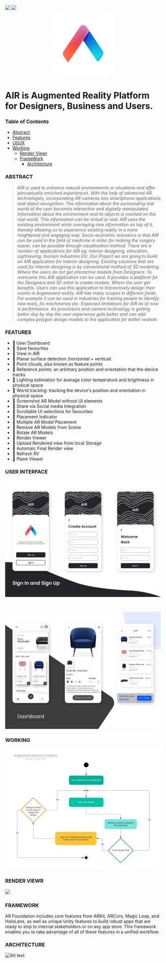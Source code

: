  <img src="https://img.shields.io/badge/Unity-100000?style=for-the-badge&logo=unity&logoColor=white"> <img src="https://img.shields.io/badge/C%23-ffca28?style=for-the-badge&logo=c-sharp&logoColor=black">

<p align="center">
  <img src="/docs/logo.png" width="200" >
</p>  

# AIR is Augmented Reality Platform for Designers, Business and Users. #

### Table of Contents ###

- [Abstract](#ABSTRACT)
- [Features](#FEATURES)
- [UI/UX](#USER-INTERFACE)
- [Working](#WORKING)
  * [Render Viewr](#RENDER-VIEWR)
  * [FrameWork](#FRAMEWORK)
    + [Architecture](#ARCHITECTURE)

### ABSTRACT ###

>*AIR is used to enhance natural environments or situations and offer perceptually enriched
experiences. With the help of advanced AR technologies, incorporating AR cameras into smartphone applications and object recognition.
The information about the surrounding real world of the user becomes interactive and
digitally manipulated. Information about the environment and its objects is overlaid on the
real world. This information can be virtual or real.
AIR uses the existing environment while overlaying new information on top of it, thereby
allowing us to experience existing reality in a more heightened and engaging way.
Socio-economic relevance is that AIR can be used in the field of medicine in order for
making the surgery easier, can be possible through visualisation method.
There are a number of applications for AIR eg, interior designing, education, sightseeing,
tourism industries Etc.
Our Project we are going to build an AIR application for Interior designing.
Existing solutions that are used for interior designing is by conventional method of 3D
modeling. Where the users do not get interactive models from Designers.
To overcome this AIR application can be used. It provides a platform for the Designers
and 3D artist to create models. Where the user get benefits.
Users can use this application to Interactively design their rooms in Augmented reality.
AIR has many scopes in different fields. For example it can be used in industries for
training people to identify new tools, fix machineries etc.
Expected limitations for AIR as of now is performance. As processors and camera
technology is getting better day by day the user experience gets better and can add
complex polygon design models to the application for better realism.*



### FEATURES ###

* :rocket: User Dashboard
* :rocket: Save favourites
* :rocket: View in AIR
* :rocket: Planar surface detection (horizontal + vertical)
* :rocket: Point clouds, also known as feature points
* :rocket: Reference points: an arbitrary position and orientation that the device tracks
* :rocket: Lighting estimation for average color temperature and brightness in physical space
* :rocket: World tracking: tracking the device's position and orientation in physical space
* :rocket: Screenshot AR Model without UI elements
* :rocket: Share via Social media Integration 
* :rocket: Scrollable UI selections for favourites
* :rocket: Placement Indicator 
* :rocket: Multiple AR Model Placement
* :rocket: Remove AR Models from Scene 
* :rocket: Rotate AR Models 
* :rocket: Render Viewer 
* :rocket: Upload Rendered view from local Storage
* :rocket: Automaic Final Render view
* :rocket: Refresh RV
* :rocket: Plane Viewer


### USER INTERFACE ###

<p align="center">
  <img src="/docs/UI/UI.png" >
   

&nbsp;

 
 <p align="center">
  <img src="/docs/UI/dashboard.png" >

### WORKING ###  
  
  <p align="center">
  <img src="/docs/UI/flowchart.png" >
   
 ### RENDER VIEWR ###  
  <img src="/docs/UI/rv.gif" >

 ### FRAMEWORK ###
AR Foundation includes core features from ARKit, ARCore, Magic Leap, and HoloLens, as well as unique Unity features to build robust apps that are ready to ship to internal stakeholders or on any app store. This framework enables you to take advantage of all of these features in a unified workflow.

### ARCHITECTURE ###

![Alt text](https://viget.imgix.net/ar-foundation-architecture.png?auto=format%2Ccompress&crop=focalpoint&fit=crop&fp-x=0.5&fp-y=0.5&ixlib=php-2.1.1&q=90&w=1200&s=c2aae262be34a20d7edd5dc831e671d8 )
